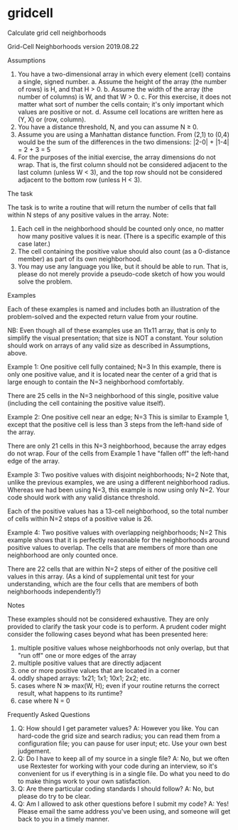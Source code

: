 # gridcell
Calculate grid cell neighborhoods

Grid-Cell Neighborhoods
version 2019.08.22

Assumptions

1. You have a two-dimensional array in which every element (cell) contains a single, signed
number.
a. Assume the height of the array (the number of rows) is H, and that H > 0.
b. Assume the width of the array (the number of columns) is W, and that W > 0.
c. For this exercise, it does not matter what sort of number the cells contain; it's
only important which values are positive or not.
d. Assume cell locations are written here as (Y, X) or (row, column).
2. You have a distance threshold, N, and you can assume N ≥ 0.
3. Assume you are using a Manhattan distance function. From (2,1) to (0,4) would be the
sum of the differences in the two dimensions: |2-0| + |1-4| = 2 + 3 = 5
4. For the purposes of the initial exercise, the array dimensions do not wrap. That is, the
first column should not be considered adjacent to the last column (unless W < 3), and
the top row should not be considered adjacent to the bottom row (unless H < 3).

The task

The task is to write a routine that will return the number of cells that fall within N steps of any
positive values in the array. Note:

1. Each cell in the neighborhood should be counted only once, no matter how many
positive values it is near. (There is a specific example of this case later.)
2. The cell containing the positive value should also count (as a 0-distance member) as
part of its own neighborhood.
3. You may use any language you like, but it should be able to run. That is, please do not
merely provide a pseudo-code sketch of how you would solve the problem.

Examples

Each of these examples is named and includes both an illustration of the problem-solved and
the expected return value from your routine.

NB: Even though all of these examples use an 11x11 array, that is only to simplify the visual
presentation; that size is NOT a constant. Your solution should work on arrays of any valid size
as described in Assumptions, above.

Example 1: One positive cell fully contained; N=3
In this example, there is only one positive value, and it is located near the center of a grid that is
large enough to contain the N=3 neighborhood comfortably.

There are 25 cells in the N=3 neighborhood of this single, positive value (including the cell
containing the positive value itself).

Example 2: One positive cell near an edge; N=3
This is similar to Example 1, except that the positive cell is less than 3 steps from the left-hand
side of the array.

There are only 21 cells in this N=3 neighborhood, because the array edges do not wrap. Four
of the cells from Example 1 have "fallen off" the left-hand edge of the array.

Example 3: Two positive values with disjoint neighborhoods; N=2
Note that, unlike the previous examples, we are using a different neighborhood radius.
Whereas we had been using N=3, this example is now using only N=2. Your code should work
with any valid distance threshold.

Each of the positive values has a 13-cell neighborhood, so the total number of cells within N=2
steps of a positive value is 26.

Example 4: Two positive values with overlapping neighborhoods;
N=2
This example shows that it is perfectly reasonable for the neighborhoods around positive values
to overlap. The cells that are members of more than one neighborhood are only counted once.

There are 22 cells that are within N=2 steps of either of the positive cell values in this array. (As
a kind of supplemental unit test for your understanding, which are the four cells that are
members of both neighborhoods independently?)

Notes

These examples should not be considered exhaustive. They are only provided to clarify the
task your code is to perform. A prudent coder might consider the following cases beyond what
has been presented here:

1. multiple positive values whose neighborhoods not only overlap, but that "run off" one or
more edges of the array
2. multiple positive values that are directly adjacent
3. one or more positive values that are located in a corner
4. oddly shaped arrays: 1x21; 1x1; 10x1; 2x2; etc.
5. cases where N ≫ max(W, H); even if your routine returns the correct result, what
happens to its runtime?
6. case where N = 0

Frequently Asked Questions

1. Q: How should I get parameter values?
A: However you like. You can hard-code the grid size and search radius; you can read
them from a configuration file; you can pause for user input; etc. Use your own best
judgement.
2. Q: Do I have to keep all of my source in a single file?
A: No, but we often use Rextester for working with your code during an interview, so it's
convenient for us if everything is in a single file. Do what you need to do to make things
work to your own satisfaction.
3. Q: Are there particular coding standards I should follow?
A: No, but please do try to be clear.
4. Q: Am I allowed to ask other questions before I submit my code?
A: Yes! Please email the same address you've been using, and someone will get back
to you in a timely manner.
